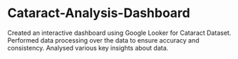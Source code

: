# Cataract-Analysis-Dashboard
Created an interactive dashboard using Google Looker for Cataract Dataset. Performed data processing over the data to ensure  accuracy and consistency.  Analysed various key insights about data.
